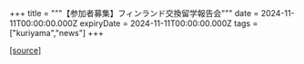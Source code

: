 +++
title = """【参加者募集】フィンランド交換留学報告会"""
date = 2024-11-11T00:00:00.000Z
expiryDate = 2024-11-11T00:00:00.000Z
tags = ["kuriyama","news"]
+++


[[source]](https://www.town.kuriyama.hokkaido.jp/site/kaigofukushi/29313.html)
